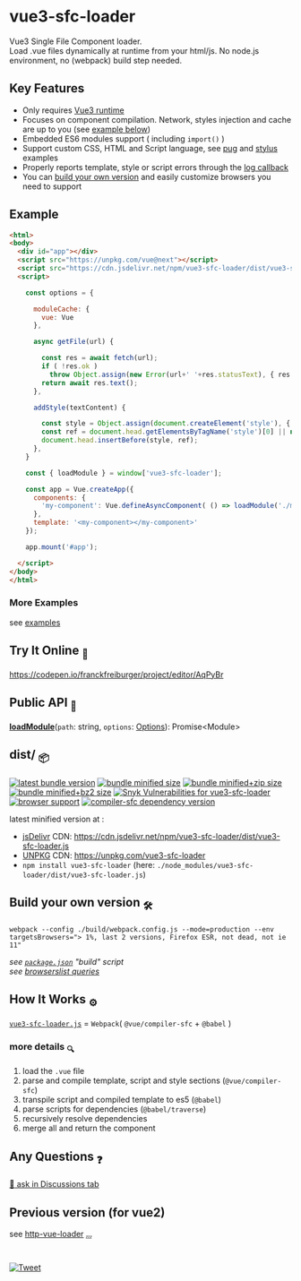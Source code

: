 # vue3-sfc-loader

Vue3 Single File Component loader.  
Load .vue files dynamically at runtime from your html/js. No node.js environment, no (webpack) build step needed.  


## Key Features

 * Only requires [Vue3 runtime](https://unpkg.com/vue@next/dist/vue.runtime.global.prod.js)
 * Focuses on component compilation. Network, styles injection and cache are up to you (see [example below](#example))
 * Embedded ES6 modules support ( including `import()` )
 * Support custom CSS, HTML and Script language, see [pug](docs/examples.md#using-another-template-language-pug) and [stylus](docs/examples.md#using-another-style-language-stylus) examples
 * Properly reports template, style or script errors through the [log callback](docs/api/interfaces/options.md#log)
 * You can [build your own version](#build-your-own-version) and easily customize browsers you need to support


## Example

```html
<html>
<body>
  <div id="app"></div>
  <script src="https://unpkg.com/vue@next"></script>
  <script src="https://cdn.jsdelivr.net/npm/vue3-sfc-loader/dist/vue3-sfc-loader.js"></script>
  <script>

    const options = {

      moduleCache: {
        vue: Vue
      },

      async getFile(url) {

        const res = await fetch(url);
        if ( !res.ok )
          throw Object.assign(new Error(url+' '+res.statusText), { res });
        return await res.text();
      },

      addStyle(textContent) {

        const style = Object.assign(document.createElement('style'), { textContent });
        const ref = document.head.getElementsByTagName('style')[0] || null;
        document.head.insertBefore(style, ref);
      },
    }

    const { loadModule } = window['vue3-sfc-loader'];

    const app = Vue.createApp({
      components: {
        'my-component': Vue.defineAsyncComponent( () => loadModule('./myComponent.vue', options) )
      },
      template: '<my-component></my-component>'
    });

    app.mount('#app');

  </script>
</body>
</html>
```

### More Examples

  see [examples](docs/examples.md)


## Try It Online <sub>:test_tube:</sub>

  https://codepen.io/franckfreiburger/project/editor/AqPyBr


## Public API <sub>:book:</sub>

  **[loadModule](docs/api/README.md#loadmodule)**(`path`: string, `options`: [Options](docs/api/interfaces/options.md)): Promise\<Module>


## dist/ <sub>:package:</sub>

  [![latest bundle version](https://img.shields.io/npm/v/vue3-sfc-loader?label=version)](https://github.com/FranckFreiburger/vue3-sfc-loader/blob/main/CHANGELOG.md)
  [![bundle minified size](https://img.shields.io/bundlephobia/min/vue3-sfc-loader?label=min)](#dist)
  [![bundle minified+zip size](https://img.shields.io/bundlephobia/minzip/vue3-sfc-loader?label=min%2Bzip)](#dist)
  [![bundle minified+bz2 size](https://img.shields.io/badge/min%2Bbz2-even%20smaller-blue)](#dist)
  [![Snyk Vulnerabilities for vue3-sfc-loader](https://img.shields.io/snyk/vulnerabilities/github/FranckFreiburger/vue3-sfc-loader)](https://snyk.io/vuln/npm:vue3-sfc-loader)
  [![browser support](https://img.shields.io/github/package-json/browserslist/FranckFreiburger/vue3-sfc-loader)](https://github.com/browserslist/browserslist#query-composition)
  [![compiler-sfc dependency version](https://img.shields.io/github/package-json/dependency-version/FranckFreiburger/vue3-sfc-loader/dev/@vue/compiler-sfc?label=embeds%20%40vue%2Fcompiler-sfc)](https://github.com/vuejs/vue-next/tree/master/packages/compiler-sfc)

  latest minified version at :
  - [jsDelivr](https://www.jsdelivr.com/package/npm/vue3-sfc-loader) CDN: https://cdn.jsdelivr.net/npm/vue3-sfc-loader/dist/vue3-sfc-loader.js
  - [UNPKG](https://unpkg.com/browse/vue3-sfc-loader/) CDN: https://unpkg.com/vue3-sfc-loader
  - `npm install vue3-sfc-loader` (here: `./node_modules/vue3-sfc-loader/dist/vue3-sfc-loader.js`)


## Build your own version <sub>:hammer_and_wrench:</sub>

  `webpack --config ./build/webpack.config.js --mode=production --env targetsBrowsers="> 1%, last 2 versions, Firefox ESR, not dead, not ie 11"`

  _see [`package.json`](https://github.com/FranckFreiburger/vue3-sfc-loader/blob/main/package.json) "build" script_  
  _see [browserslist queries](https://github.com/browserslist/browserslist#queries)_  


## How It Works <sub>:gear:</sub>

  [`vue3-sfc-loader.js`](https://unpkg.com/vue3-sfc-loader@0.2.16/dist/report.html) = `Webpack`( `@vue/compiler-sfc` + `@babel` )


### more details <sub>:mag:</sub>

  1. load the `.vue` file
  1. parse and compile template, script and style sections (`@vue/compiler-sfc`)
  1. transpile script and compiled template to es5 (`@babel`)
  1. parse scripts for dependencies (`@babel/traverse`)
  1. recursively resolve dependencies
  1. merge all and return the component


## Any Questions <sub>:question:</sub>

  <!--  ask here: https://stackoverflow.com/questions/ask?tags=vue3-sfc-loader (see [previous questions](https://stackoverflow.com/questions/tagged/vue3-sfc-loader)) -->
  [:speech_balloon: ask in Discussions tab](https://github.com/FranckFreiburger/vue3-sfc-loader/discussions?discussions_q=category%3AQ%26A)


## Previous version (for vue2)

  see [http-vue-loader](https://github.com/FranckFreiburger/http-vue-loader) <sub>:zzz:</sub>

#

[![Tweet](https://img.shields.io/twitter/url/http/shields.io.svg?style=social)](https://twitter.com/intent/tweet?text=Load%20.vue%20files%20dynamically%20from%20your%20html%2Fjs%20without%20any%20build%20step%20!&url=https://github.com/FranckFreiburger/vue3-sfc-loader&via=F_Freiburger&hashtags=vue,vue3,developers)
